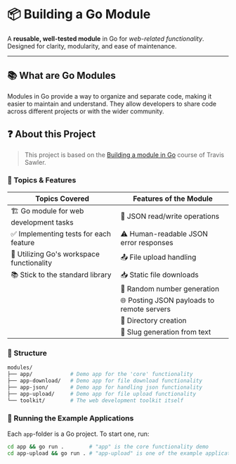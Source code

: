 # 📦 Building a Go Module

A **reusable, well-tested module** in Go for _web-related functionality_.
Designed for clarity, modularity, and ease of maintenance.

---

## 📚 What are Go Modules

Modules in Go provide a way to organize and separate code, making it easier to
maintain and understand. They allow developers to share code across different
projects or with the wider community.

## ❓ About this Project

> This project is based on the
> [Building a module in Go](https://www.udemy.com/course/building-a-module-in-go-golang/)
> course of Travis Sawler.

### 🧠 Topics & Features

| Topics Covered                            | Features of the Module                     |
| ----------------------------------------- | ------------------------------------------ |
| 🏗️ Go module for web development tasks    | 📄 JSON read/write operations              |
| ✅ Implementing tests for each feature    | ⚠️ Human-readable JSON error responses     |
| 🧰 Utilizing Go's workspace functionality | 📤 File upload handling                    |
| 📚 Stick to the standard library          | 📥 Static file downloads                   |
|                                           | 🎲 Random number generation                |
|                                           | 🌐 Posting JSON payloads to remote servers |
|                                           | 📁 Directory creation                      |
|                                           | 🔗 Slug generation from text               |

### 📁 Structure

```bash
modules/
├── app/            # Demo app for the 'core' functionality
├── app-download/   # Demo app for file download functionality
├── app-json/       # Demo app for handling json functionality
├── app-upload/     # Demo app for file upload functionality
└── toolkit/        # The web development toolkit itself
```

### 🚀 Running the Example Applications

Each `app`-folder is a Go project. To start one, run:

```bash
cd app && go run .        # "app" is the core functionality demo
cd app-upload && go run . # "app-upload" is one of the example applications
```
